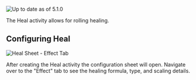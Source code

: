 ![Up to date as of 5.1.0](https://img.shields.io/static/v1?label=dnd5e&message=5.1.0&color=informational)

The Heal activity allows for rolling healing.


## Configuring Heal

![Heal Sheet - Effect Tab](https://raw.githubusercontent.com/foundryvtt/dnd5e/publish-wiki/wiki/images/activities/heal-effect.jpg)

After creating the Heal activity the configuration sheet will open. Navigate over to the "Effect" tab to see the healing formula, type, and scaling details.
